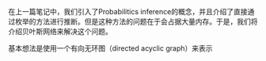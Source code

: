 在上一篇笔记中，我们引入了Probabilitics inference的概念，并且介绍了直接通过枚举的方法进行推断。但是这种方法的问题在于会占据大量内存。于是，我们将介绍贝叶斯网络来解决这个问题。

基本想法是使用一个有向无环图（directed acyclic graph）来表示